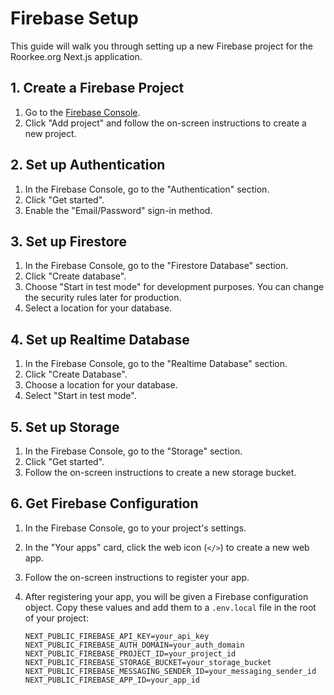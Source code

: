 # Firebase Setup

This guide will walk you through setting up a new Firebase project for the Roorkee.org Next.js application.

## 1. Create a Firebase Project

1.  Go to the [Firebase Console](https://console.firebase.google.com/).
2.  Click "Add project" and follow the on-screen instructions to create a new project.

## 2. Set up Authentication

1.  In the Firebase Console, go to the "Authentication" section.
2.  Click "Get started".
3.  Enable the "Email/Password" sign-in method.

## 3. Set up Firestore

1.  In the Firebase Console, go to the "Firestore Database" section.
2.  Click "Create database".
3.  Choose "Start in test mode" for development purposes. You can change the security rules later for production.
4.  Select a location for your database.

## 4. Set up Realtime Database

1.  In the Firebase Console, go to the "Realtime Database" section.
2.  Click "Create Database".
3.  Choose a location for your database.
4.  Select "Start in test mode".

## 5. Set up Storage

1.  In the Firebase Console, go to the "Storage" section.
2.  Click "Get started".
3.  Follow the on-screen instructions to create a new storage bucket.

## 6. Get Firebase Configuration

1.  In the Firebase Console, go to your project's settings.
2.  In the "Your apps" card, click the web icon (`</>`) to create a new web app.
3.  Follow the on-screen instructions to register your app.
4.  After registering your app, you will be given a Firebase configuration object. Copy these values and add them to a `.env.local` file in the root of your project:

    ```
    NEXT_PUBLIC_FIREBASE_API_KEY=your_api_key
    NEXT_PUBLIC_FIREBASE_AUTH_DOMAIN=your_auth_domain
    NEXT_PUBLIC_FIREBASE_PROJECT_ID=your_project_id
    NEXT_PUBLIC_FIREBASE_STORAGE_BUCKET=your_storage_bucket
    NEXT_PUBLIC_FIREBASE_MESSAGING_SENDER_ID=your_messaging_sender_id
    NEXT_PUBLIC_FIREBASE_APP_ID=your_app_id
    ```
